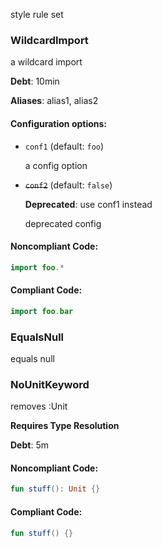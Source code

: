 style rule set

### WildcardImport

a wildcard import

**Debt**: 10min

**Aliases**: alias1, alias2

#### Configuration options:

* ``conf1`` (default: ``foo``)

   a config option

* ~~``conf2``~~ (default: ``false``)

   **Deprecated**: use conf1 instead

   deprecated config

#### Noncompliant Code:

```kotlin
import foo.*
```

#### Compliant Code:

```kotlin
import foo.bar
```

### EqualsNull

equals null

### NoUnitKeyword

removes :Unit

**Requires Type Resolution**

**Debt**: 5m

#### Noncompliant Code:

```kotlin
fun stuff(): Unit {}
```

#### Compliant Code:

```kotlin
fun stuff() {}
```
